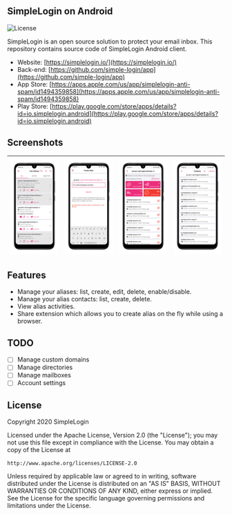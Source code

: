 ## SimpleLogin on Android
![License](https://img.shields.io/badge/license-Apache%202-blue.svg)

SimpleLogin is an open source solution to protect your email inbox. This repository contains source code of SimpleLogin Android client.

- Website: [https://simplelogin.io/](https://simplelogin.io/)
- Back-end: [https://github.com/simple-login/app](https://github.com/simple-login/app)
- App Store: [https://apps.apple.com/us/app/simplelogin-anti-spam/id1494359858](https://apps.apple.com/us/app/simplelogin-anti-spam/id1494359858)
- Play Store: [https://play.google.com/store/apps/details?id=io.simplelogin.android](https://play.google.com/store/apps/details?id=io.simplelogin.android)

## Screenshots
|<img src="https://raw.githubusercontent.com/ntnhon/TarotCodexPublicImages/master/SL-Android/01-Homepage.png" width="180" />|<img src="https://raw.githubusercontent.com/ntnhon/TarotCodexPublicImages/master/SL-Android/02-Create.png" width="180" />|<img src="https://raw.githubusercontent.com/ntnhon/TarotCodexPublicImages/master/SL-Android/03-Activity.png" width="180" />|<img src="https://raw.githubusercontent.com/ntnhon/TarotCodexPublicImages/master/SL-Android/04-Contact.png" width="180" />|
|----|----|----|----|

## Features
- Manage your aliases: list, create, edit, delete, enable/disable.
- Manage your alias contacts: list, create, delete.
- View alias activities.
- Share extension which allows you to create alias on the fly while using a browser.

## TODO
- [ ] Manage custom domains
- [ ] Manage directories
- [ ] Manage mailboxes
- [ ] Account settings

## License
Copyright 2020 SimpleLogin

Licensed under the Apache License, Version 2.0 (the "License");
you may not use this file except in compliance with the License.
You may obtain a copy of the License at

    http://www.apache.org/licenses/LICENSE-2.0

Unless required by applicable law or agreed to in writing, software
distributed under the License is distributed on an "AS IS" BASIS,
WITHOUT WARRANTIES OR CONDITIONS OF ANY KIND, either express or implied.
See the License for the specific language governing permissions and
limitations under the License.
